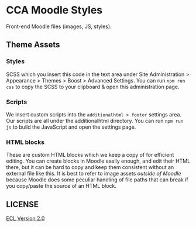 # CCA Moodle Styles

Front-end Moodle files (images, JS, styles).

## Theme Assets

### Styles

SCSS which you insert this code in the text area under Site Administration > Appearance > Themes > Boost > Advanced Settings. You can run `npm run css` to copy the SCSS to your clipboard & open this administration page.

### Scripts

We insert custom scripts into the `additionalhtml > footer` settings area. Our scripts are all under the additionalhtml directory. You can run `npm run js` to build the JavaScript and open the settings page.

### HTML blocks

These are custom HTML blocks which we keep a copy of for efficient editing. You can create blocks in Moodle easily enough, and edit their HTML there, but it can be hard to copy and keep them consistent without an external file like this. It is best to refer to image assets _outside of Moodle_ because Moodle does some peculiar handling of file paths that can break if you copy/paste the source of an HTML block.

## LICENSE

[ECL Version 2.0](https://opensource.org/licenses/ECL-2.0)
